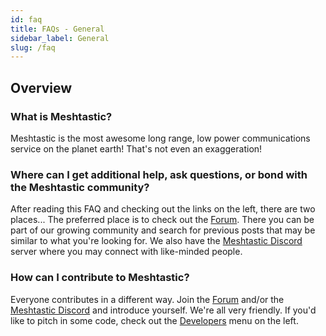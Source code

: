 ```yaml
---
id: faq
title: FAQs - General
sidebar_label: General
slug: /faq
---
```

<!---
Note to Contributors:

Best Practices for the FAQ:

- Keep the answers Non-Technical. The FAQ should be targeted to non-geeks.
- This FAQ is not the authoritative document. Provide a short answer and a link to learn more.

Format should be:
## Overview
Details about FAQ page

### Question
Answer (Include links to settings/developers/supported hardware etc)

 --->
## Overview

### What is Meshtastic?

Meshtastic is the most awesome long range, low power communications service on the planet earth! That's not even an exaggeration!

### Where can I get additional help, ask questions, or bond with the Meshtastic community?

After reading this FAQ and checking out the links on the left, there are two places... The preferred place is to check out the [Forum](https://meshtastic.discourse.group). There you can be part of our growing community and search for previous posts that may be similar to what you're looking for. We also have the [Meshtastic Discord](https://discord.com/invite/UQJ5QuM7vq) server where you may connect with like-minded people.

### How can I contribute to Meshtastic?

Everyone contributes in a different way. Join the [Forum](https://meshtastic.discourse.group) and/or the [Meshtastic Discord](https://discord.com/invite/UQJ5QuM7vq) and introduce yourself. We're all very friendly. If you'd like to pitch in some code, check out the [Developers](https://meshtastic.org/docs/developers) menu on the left.
